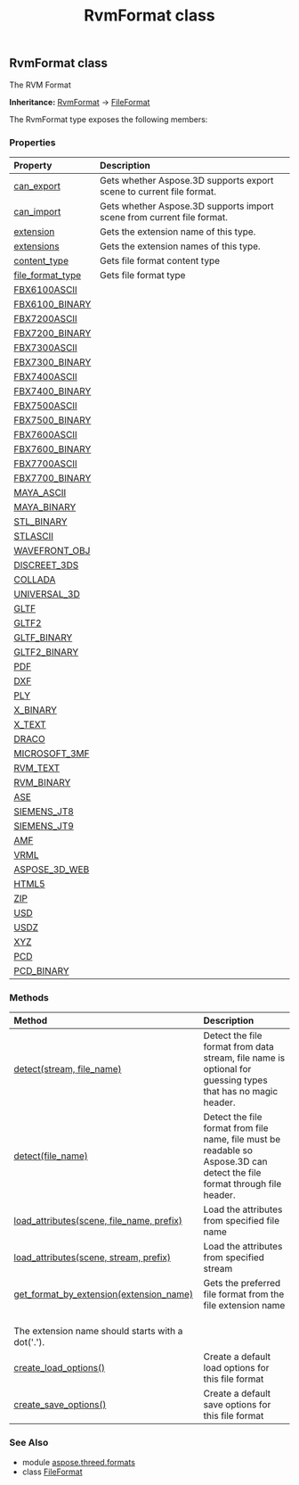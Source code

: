 ﻿---
title: RvmFormat class
second_title: Aspose.3D for Python via .NET API References
description: 
type: docs
weight: 230
url: /python-net/aspose.threed.formats/rvmformat/
is_root: false
---

## RvmFormat class

The RVM Format



**Inheritance:** [RvmFormat](/3d/python-net/aspose.threed.formats/rvmformat) → 
[FileFormat](/3d/python-net/aspose.threed/fileformat)



The RvmFormat type exposes the following members:

### Properties
| Property | Description |
| :- | :- |
| [can_export](/3d/python-net/aspose.threed.formats/rvmformat/can_export) | Gets whether Aspose.3D supports export scene to current file format. |
| [can_import](/3d/python-net/aspose.threed.formats/rvmformat/can_import) | Gets whether Aspose.3D supports import scene from current file format. |
| [extension](/3d/python-net/aspose.threed.formats/rvmformat/extension) | Gets the extension name of this type. |
| [extensions](/3d/python-net/aspose.threed.formats/rvmformat/extensions) | Gets the extension names of this type. |
| [content_type](/3d/python-net/aspose.threed.formats/rvmformat/content_type) | Gets file format content type |
| [file_format_type](/3d/python-net/aspose.threed.formats/rvmformat/file_format_type) | Gets file format type |
| [FBX6100ASCII](/3d/python-net/aspose.threed.formats/rvmformat/FBX6100ASCII) |  |
| [FBX6100_BINARY](/3d/python-net/aspose.threed.formats/rvmformat/FBX6100_BINARY) |  |
| [FBX7200ASCII](/3d/python-net/aspose.threed.formats/rvmformat/FBX7200ASCII) |  |
| [FBX7200_BINARY](/3d/python-net/aspose.threed.formats/rvmformat/FBX7200_BINARY) |  |
| [FBX7300ASCII](/3d/python-net/aspose.threed.formats/rvmformat/FBX7300ASCII) |  |
| [FBX7300_BINARY](/3d/python-net/aspose.threed.formats/rvmformat/FBX7300_BINARY) |  |
| [FBX7400ASCII](/3d/python-net/aspose.threed.formats/rvmformat/FBX7400ASCII) |  |
| [FBX7400_BINARY](/3d/python-net/aspose.threed.formats/rvmformat/FBX7400_BINARY) |  |
| [FBX7500ASCII](/3d/python-net/aspose.threed.formats/rvmformat/FBX7500ASCII) |  |
| [FBX7500_BINARY](/3d/python-net/aspose.threed.formats/rvmformat/FBX7500_BINARY) |  |
| [FBX7600ASCII](/3d/python-net/aspose.threed.formats/rvmformat/FBX7600ASCII) |  |
| [FBX7600_BINARY](/3d/python-net/aspose.threed.formats/rvmformat/FBX7600_BINARY) |  |
| [FBX7700ASCII](/3d/python-net/aspose.threed.formats/rvmformat/FBX7700ASCII) |  |
| [FBX7700_BINARY](/3d/python-net/aspose.threed.formats/rvmformat/FBX7700_BINARY) |  |
| [MAYA_ASCII](/3d/python-net/aspose.threed.formats/rvmformat/MAYA_ASCII) |  |
| [MAYA_BINARY](/3d/python-net/aspose.threed.formats/rvmformat/MAYA_BINARY) |  |
| [STL_BINARY](/3d/python-net/aspose.threed.formats/rvmformat/STL_BINARY) |  |
| [STLASCII](/3d/python-net/aspose.threed.formats/rvmformat/STLASCII) |  |
| [WAVEFRONT_OBJ](/3d/python-net/aspose.threed.formats/rvmformat/WAVEFRONT_OBJ) |  |
| [DISCREET_3DS](/3d/python-net/aspose.threed.formats/rvmformat/DISCREET_3DS) |  |
| [COLLADA](/3d/python-net/aspose.threed.formats/rvmformat/COLLADA) |  |
| [UNIVERSAL_3D](/3d/python-net/aspose.threed.formats/rvmformat/UNIVERSAL_3D) |  |
| [GLTF](/3d/python-net/aspose.threed.formats/rvmformat/GLTF) |  |
| [GLTF2](/3d/python-net/aspose.threed.formats/rvmformat/GLTF2) |  |
| [GLTF_BINARY](/3d/python-net/aspose.threed.formats/rvmformat/GLTF_BINARY) |  |
| [GLTF2_BINARY](/3d/python-net/aspose.threed.formats/rvmformat/GLTF2_BINARY) |  |
| [PDF](/3d/python-net/aspose.threed.formats/rvmformat/PDF) |  |
| [DXF](/3d/python-net/aspose.threed.formats/rvmformat/DXF) |  |
| [PLY](/3d/python-net/aspose.threed.formats/rvmformat/PLY) |  |
| [X_BINARY](/3d/python-net/aspose.threed.formats/rvmformat/X_BINARY) |  |
| [X_TEXT](/3d/python-net/aspose.threed.formats/rvmformat/X_TEXT) |  |
| [DRACO](/3d/python-net/aspose.threed.formats/rvmformat/DRACO) |  |
| [MICROSOFT_3MF](/3d/python-net/aspose.threed.formats/rvmformat/MICROSOFT_3MF) |  |
| [RVM_TEXT](/3d/python-net/aspose.threed.formats/rvmformat/RVM_TEXT) |  |
| [RVM_BINARY](/3d/python-net/aspose.threed.formats/rvmformat/RVM_BINARY) |  |
| [ASE](/3d/python-net/aspose.threed.formats/rvmformat/ASE) |  |
| [SIEMENS_JT8](/3d/python-net/aspose.threed.formats/rvmformat/SIEMENS_JT8) |  |
| [SIEMENS_JT9](/3d/python-net/aspose.threed.formats/rvmformat/SIEMENS_JT9) |  |
| [AMF](/3d/python-net/aspose.threed.formats/rvmformat/AMF) |  |
| [VRML](/3d/python-net/aspose.threed.formats/rvmformat/VRML) |  |
| [ASPOSE_3D_WEB](/3d/python-net/aspose.threed.formats/rvmformat/ASPOSE_3D_WEB) |  |
| [HTML5](/3d/python-net/aspose.threed.formats/rvmformat/HTML5) |  |
| [ZIP](/3d/python-net/aspose.threed.formats/rvmformat/ZIP) |  |
| [USD](/3d/python-net/aspose.threed.formats/rvmformat/USD) |  |
| [USDZ](/3d/python-net/aspose.threed.formats/rvmformat/USDZ) |  |
| [XYZ](/3d/python-net/aspose.threed.formats/rvmformat/XYZ) |  |
| [PCD](/3d/python-net/aspose.threed.formats/rvmformat/PCD) |  |
| [PCD_BINARY](/3d/python-net/aspose.threed.formats/rvmformat/PCD_BINARY) |  |


### Methods
| Method | Description |
| :- | :- |
| [detect(stream, file_name)](/3d/python-net/aspose.threed.formats/rvmformat/detect/#io.RawIOBase-str) | Detect the file format from data stream, file name is optional for guessing types that has no magic header. |
| [detect(file_name)](/3d/python-net/aspose.threed.formats/rvmformat/detect/#str) | Detect the file format from file name, file must be readable so Aspose.3D can detect the file format through file header. |
| [load_attributes(scene, file_name, prefix)](/3d/python-net/aspose.threed.formats/rvmformat/load_attributes/#Scene-str-str) | Load the attributes from specified file name |
| [load_attributes(scene, stream, prefix)](/3d/python-net/aspose.threed.formats/rvmformat/load_attributes/#Scene-io.RawIOBase-str) | Load the attributes from specified stream |
| [get_format_by_extension(extension_name)](/3d/python-net/aspose.threed.formats/rvmformat/get_format_by_extension/#str) | Gets the preferred file format from the file extension name<br/>The extension name should starts with a dot('.'). |
| [create_load_options()](/3d/python-net/aspose.threed.formats/rvmformat/create_load_options/#) | Create a default load options for this file format |
| [create_save_options()](/3d/python-net/aspose.threed.formats/rvmformat/create_save_options/#) | Create a default save options for this file format |


### See Also

* module [aspose.threed.formats](../)
* class [FileFormat](/3d/python-net/aspose.threed.formats/fileformat)
